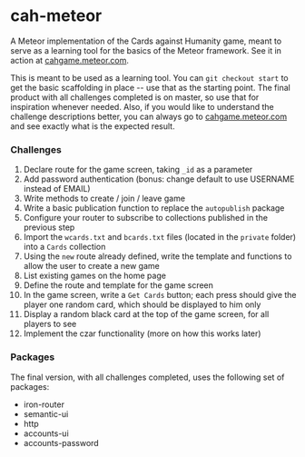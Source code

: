 # cah-meteor
A Meteor implementation of the Cards against Humanity game, meant to serve as a learning tool for the basics of the Meteor framework. See it in action at [cahgame.meteor.com](http://cahgame.meteor.com).

This is meant to be used as a learning tool. You can `git checkout start` to get the basic scaffolding in place -- use that as the starting point. The final product with all challenges completed is on master, so use that for inspiration whenever needed. Also, if you would like to understand the challenge descriptions better, you can always go to [cahgame.meteor.com](http://cahgame.meteor.com) and see exactly what is the expected result.

### Challenges

1. Declare route for the game screen, taking `_id` as a parameter
2. Add password authentication (bonus: change default to use USERNAME instead of EMAIL)
2. Write methods to create / join / leave game
2. Write a basic publication function to replace the `autopublish` package
3. Configure your router to subscribe to collections published in the previous step
4. Import the `wcards.txt` and `bcards.txt` files (located in the `private` folder) into a `Cards` collection
5. Using the `new` route already defined, write the template and functions to allow the user to create a new game
6. List existing games on the home page
9. Define the route and template for the game screen
9. In the game screen, write a `Get Cards` button; each press should give the player one random card, which should be displayed to him only
10. Display a random black card at the top of the game screen, for all players to see
8. Implement the czar functionality (more on how this works later)


### Packages

The final version, with all challenges completed, uses the following set of packages:

* iron-router
* semantic-ui
* http
* accounts-ui
* accounts-password